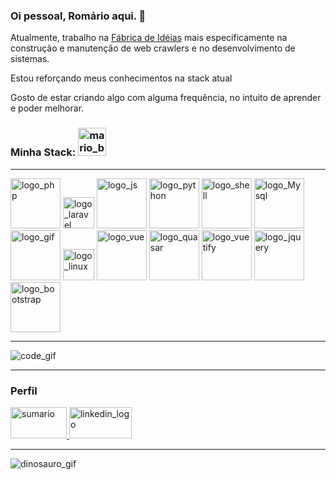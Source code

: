 ### Oi pessoal, Romário aqui. 👋

Atualmente, trabalho na [Fábrica de Idéias](http://www.fabricadeideias.com.br)
mais especificamente na construção e manutenção de web crawlers e no desenvolvimento de sistemas.

Estou reforçando meus conhecimentos na stack atual

Gosto de estar criando algo com alguma frequência, no intuito de aprender e poder melhorar.


### Minha Stack: <img src="https://camo.githubusercontent.com/7ec011bc3e41ab177db1946c5d64c85823c6cac3/68747470733a2f2f67697465652e636f6d2f736b796b65796a6f6b65722f506963436c6f75642f7261772f6d61737465722f696d672f4d6172696f5f48656c6c6f5f4269672e676966" alt="mario_bros_img" width="45">

<hr/>

<p>
    <img src="https://www.php.net/images/logos/new-php-logo.png" alt="logo_php" width="80" title="PHP">
    <img src="https://laravel.com/img/logomark.min.svg" alt="logo_laravel" width="50" title="Laravel">
    <img src="https://image.shutterstock.com/image-photo/image-260nw-1188713476.jpg" alt="logo_js" width="80" title="JS">
    <img src="https://www.python.org/static/community_logos/python-logo-master-v3-TM.png" alt="logo_python" width="80" title="Python">
    <img src="https://bashlogo.com/img/logo/jpg/full_colored_light.jpg" alt="logo_shell" width="80" title="Shell script">
    <img src="https://www.mysql.com/common/logos/logo-mysql-170x115.png" alt="logo_Mysql" width="80">
    <img src="https://covid.romarioarruda.dev/statics/logos/docker.png" alt="logo_gif" width="80">
    <img src="https://upload.wikimedia.org/wikipedia/commons/a/af/Tux.png" alt="logo_linux" width="50" title="Linux">
    <img src="https://covid.romarioarruda.dev/statics/logos/vue.png" alt="logo_vue" width="80">
    <img src="https://covid.romarioarruda.dev/statics/logos/quasar.png" alt="logo_quasar" width="80">
    <img src="https://cdn.vuetifyjs.com/docs/images/logos/vuetify-logo-light-text.svg" alt="logo_vuetify" width="80">
    <img src="https://www.vectorlogo.zone/logos/jquery/jquery-ar21.svg" alt="logo_jquery" width="80">
    <img src="https://p.kindpng.com/picc/s/485-4850258_bootstrap-logo-png-image-free-download-searchpng-logos.png" alt="logo_bootstrap" width="80">
</p>


<hr/>

<img src="https://camo.githubusercontent.com/b5a4a8e12cdfb0a3fa86f9e5762a84f3f5ec95bf/68747470733a2f2f6d656469612e67697068792e636f6d2f6d656469612f6949716d4d3574546a6d704f42396d70626e2f67697068792e676966" alt="code_gif">

<hr/>

### Perfil
<p>
  <a href="https://profile-summary-for-github.com/user/romarioarruda">
    <img src="https://camo.githubusercontent.com/fd57212e5375a45e23cc44625a982540cb3a5444/68747470733a2f2f77372e706e6777696e672e636f6d2f706e67732f3636342f3939382f706e672d7472616e73706172656e742d7069652d63686172742d636f6d70757465722d69636f6e732d636972636c652d6d6f6e6f6368726f6d652d67726170682d6f662d612d66756e6374696f6e2d7069652e706e67" width="90" height="50" title="Sumário" alt="sumario">
  </a>
  
  <a href="https://www.linkedin.com/in/rom%C3%A1rio-arruda/">
      <img src="https://camo.githubusercontent.com/7ea515d2827c69cd00b9009798b7bdd2d9446629/68747470733a2f2f73696d706c6569636f6e732e6f72672f69636f6e732f6c696e6b6564696e2e737667" width="100" height="50" alt="linkedin_logo" title="Perfil do Linkedin">
  </a>
</p>
<hr/>
<p>
  <img src="https://camo.githubusercontent.com/1cd0c79ca9df8a8ac3cd27e1ca8018f02b27c77b/68747470733a2f2f67697465652e636f6d2f736b796b65796a6f6b65722f506963436c6f75642f7261772f6d61737465722f696d672f64696e6f2e676966" alt="dinosauro_gif">
</p>
